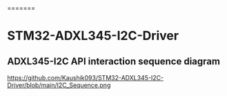 =======
# STM32-ADXL345-I2C-Driver
## ADXL345-I2C API interaction sequence diagram
https://github.com/Kaushik093/STM32-ADXL345-I2C-Driver/blob/main/I2C_Sequence.png
